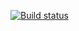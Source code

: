 [![Build status](https://ci.appveyor.com/api/projects/status/hcc9kvnt4rcq5yib?svg=true)](https://ci.appveyor.com/project/SvetlanaSvetina/deliverycard)
